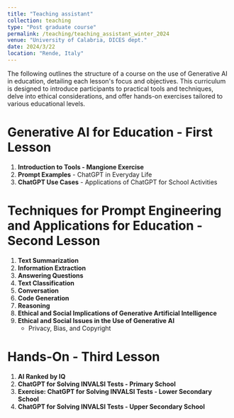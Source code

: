 ```yaml
---
title: "Teaching assistant"
collection: teaching
type: "Post graduate course"
permalink: /teaching/teaching_assistant_winter_2024
venue: "University of Calabria, DICES dept."
date: 2024/3/22
location: "Rende, Italy"
---
```


The following outlines the structure of a course on the use of Generative AI in education, detailing each lesson's focus and objectives. This curriculum is designed to introduce participants to practical tools and techniques, delve into ethical considerations, and offer hands-on exercises tailored to various educational levels.

# Generative AI for Education - First Lesson
1. **Introduction to Tools - Mangione Exercise**
2. **Prompt Examples** - ChatGPT in Everyday Life
3. **ChatGPT Use Cases** - Applications of ChatGPT for School Activities

# Techniques for Prompt Engineering and Applications for Education - Second Lesson
1. **Text Summarization**
2. **Information Extraction**
3. **Answering Questions**
4. **Text Classification**
5. **Conversation**
6. **Code Generation**
7. **Reasoning**
8. **Ethical and Social Implications of Generative Artificial Intelligence**
9. **Ethical and Social Issues in the Use of Generative AI**
   - Privacy, Bias, and Copyright

# Hands-On - Third Lesson
1. **AI Ranked by IQ**
2. **ChatGPT for Solving INVALSI Tests - Primary School**
3. **Exercise: ChatGPT for Solving INVALSI Tests - Lower Secondary School**
4. **ChatGPT for Solving INVALSI Tests - Upper Secondary School**
